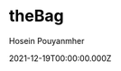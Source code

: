 ---
title: theBag
github: https://github.com/hajhosein/theBag
demo: https://the-bag.vercel.app/
author: Hosein Pouyanmher
date: 2021-12-19T00:00:00.000Z
ssg:
  - Next
cms:
  - Markdown
css:
  - Mui
  - Scss
category:
  - Portfolio
  - Blog
description: >-
  theBag is a multipurpose template made by [Nextjs](https://nextjs.org/) and
  [MUI V5](https://mui.com/) which can be used for Portfolios, Resumes, CVs, and
  Personal websites.
draft: true
publish_date: '2021-11-25T12:35:33Z'
update_date: '2022-02-08T09:38:01Z'
github_star: 27
github_fork: 7
---